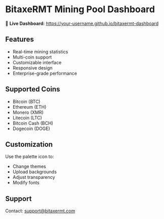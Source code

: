 # BitaxeRMT Mining Pool Dashboard

🚀 **Live Dashboard:** https://your-username.github.io/bitaxermt-dashboard

## Features
- Real-time mining statistics
- Multi-coin support
- Customizable interface
- Responsive design
- Enterprise-grade performance

## Supported Coins
- Bitcoin (BTC)
- Ethereum (ETH)
- Monero (XMR)
- Litecoin (LTC)
- Bitcoin Cash (BCH)
- Dogecoin (DOGE)

## Customization
Use the palette icon to:
- Change themes
- Upload backgrounds
- Adjust transparency
- Modify fonts

## Support
Contact: support@bitaxermt.com
